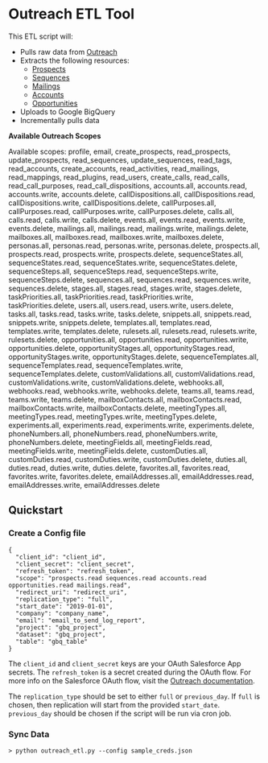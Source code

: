 # Outreach ETL Tool

This ETL script will:

- Pulls raw data from [Outreach](https://api.outreach.io/api/v2/docs)
- Extracts the following resources:
  - [Prospects](https://api.outreach.io/api/v2/prospects)
  - [Sequences](https://api.outreach.io/api/v2/sequences)
  - [Mailings](https://api.outreach.io/api/v2/mailings)
  - [Accounts](https://api.outreach.io/api/v2/accounts)
  - [Opportunities](https://api.outreach.io/api/v2/opportunities)
- Uploads to Google BigQuery
- Incrementally pulls data

**Available Outreach Scopes**

Available scopes: profile, email, create_prospects, read_prospects, update_prospects, read_sequences, update_sequences, read_tags, read_accounts, create_accounts, read_activities, read_mailings, read_mappings, read_plugins, read_users, create_calls, read_calls, read_call_purposes, read_call_dispositions, accounts.all, accounts.read, accounts.write, accounts.delete, callDispositions.all, callDispositions.read, callDispositions.write, callDispositions.delete, callPurposes.all, callPurposes.read, callPurposes.write, callPurposes.delete, calls.all, calls.read, calls.write, calls.delete, events.all, events.read, events.write, events.delete, mailings.all, mailings.read, mailings.write, mailings.delete, mailboxes.all, mailboxes.read, mailboxes.write, mailboxes.delete, personas.all, personas.read, personas.write, personas.delete, prospects.all, prospects.read, prospects.write, prospects.delete, sequenceStates.all, sequenceStates.read, sequenceStates.write, sequenceStates.delete, sequenceSteps.all, sequenceSteps.read, sequenceSteps.write, sequenceSteps.delete, sequences.all, sequences.read, sequences.write, sequences.delete, stages.all, stages.read, stages.write, stages.delete, taskPriorities.all, taskPriorities.read, taskPriorities.write, taskPriorities.delete, users.all, users.read, users.write, users.delete, tasks.all, tasks.read, tasks.write, tasks.delete, snippets.all, snippets.read, snippets.write, snippets.delete, templates.all, templates.read, templates.write, templates.delete, rulesets.all, rulesets.read, rulesets.write, rulesets.delete, opportunities.all, opportunities.read, opportunities.write, opportunities.delete, opportunityStages.all, opportunityStages.read, opportunityStages.write, opportunityStages.delete, sequenceTemplates.all, sequenceTemplates.read, sequenceTemplates.write, sequenceTemplates.delete, customValidations.all, customValidations.read, customValidations.write, customValidations.delete, webhooks.all, webhooks.read, webhooks.write, webhooks.delete, teams.all, teams.read, teams.write, teams.delete, mailboxContacts.all, mailboxContacts.read, mailboxContacts.write, mailboxContacts.delete, meetingTypes.all, meetingTypes.read, meetingTypes.write, meetingTypes.delete, experiments.all, experiments.read, experiments.write, experiments.delete, phoneNumbers.all, phoneNumbers.read, phoneNumbers.write, phoneNumbers.delete, meetingFields.all, meetingFields.read, meetingFields.write, meetingFields.delete, customDuties.all, customDuties.read, customDuties.write, customDuties.delete, duties.all, duties.read, duties.write, duties.delete, favorites.all, favorites.read, favorites.write, favorites.delete, emailAddresses.all, emailAddresses.read, emailAddresses.write, emailAddresses.delete

## Quickstart

### Create a Config file

```
{
  "client_id": "client_id",
  "client_secret": "client_secret",
  "refresh_token": "refresh_token",
  "scope": "prospects.read sequences.read accounts.read opportunities.read mailings.read",
  "redirect_uri": "redirect_uri",
  "replication_type": "full",
  "start_date": "2019-01-01",
  "company": "company_name",
  "email": "email_to_send_log_report",
  "project": "gbq_project",
  "dataset": "gbq_project",
  "table": "gbq_table"
}
```

The `client_id` and `client_secret` keys are your OAuth Salesforce App secrets. The `refresh_token` is a secret created during the OAuth flow. For more info on the Salesforce OAuth flow, visit the [Outreach documentation](https://api.outreach.io/api/v2/docs#authentication).

The `replication_type` should be set to either `full` or `previous_day`. If `full` is chosen, then replication will start from the provided `start_date`. `previous_day` should be chosen if the script will be run via cron job.

### Sync Data

```
> python outreach_etl.py --config sample_creds.json
```
